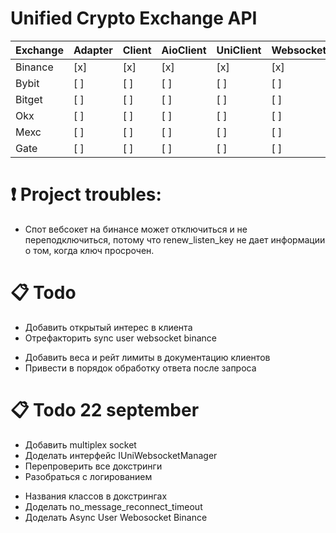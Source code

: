 # Unified Crypto Exchange API

| Exchange | Adapter | Client | AioClient | UniClient | WebsocketManager | UniWebsocketManager | AioWebsocketManager | UniAioWebsocketManager |
|----------|---------|--------|-----------|------------|------------------|---------------------|---------------------|------------------------|
| Binance  | [х]     | [x]    | [x]       | [x]        | [x]              | [x]                 | [ ]                 | [ ]                    |
| Bybit    | [ ]     | [ ]    | [ ]       | [ ]        | [ ]              | [ ]                 | [ ]                 | [ ]                    |
| Bitget   | [ ]     | [ ]    | [ ]       | [ ]        | [ ]              | [ ]                 | [ ]                 | [ ]                    |
| Okx      | [ ]     | [ ]    | [ ]       | [ ]        | [ ]              | [ ]                 | [ ]                 | [ ]                    |
| Mexc     | [ ]     | [ ]    | [ ]       | [ ]        | [ ]              | [ ]                 | [ ]                 | [ ]                    |
| Gate     | [ ]     | [ ]    | [ ]       | [ ]        | [ ]              | [ ]                 | [ ]                 | [ ]                    |

# ❗️ Project troubles:
- Спот вебсокет на бинансе может отключиться и не переподключиться, потому что renew_listen_key не дает информации о том, когда ключ просрочен.

# 📋 Todo
+ Добавить открытый интерес в клиента
+ Отрефакторить sync user websocket binance
- Добавить веса и рейт лимиты в документацию клиентов
- Привести в порядок обработку ответа после запроса


# 📋 Todo 22 september
- Добавить multiplex socket
- Доделать интерфейс IUniWebsocketManager
- Перепроверить все докстринги
- Разобраться с логированием
+ Названия классов в докстрингах
+ Доделать no_message_reconnect_timeout
+ Доделать Async User Webosocket Binance

